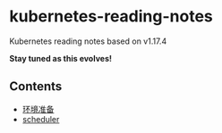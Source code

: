 kubernetes-reading-notes
========================

Kubernetes reading notes based on v1.17.4

**Stay tuned as this evolves!**

## Contents

* [环境准备](prepare/install_kubernetes_one_node.md)
* [scheduler](core/scheduler/README.md)

